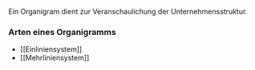 Ein Organigram dient zur Veranschaulichung der Unternehmensstruktur.

### Arten eines Organigramms
- [[Einliniensystem]]
- [[Mehrliniensystem]]